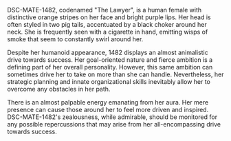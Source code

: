 DSC-MATE-1482, codenamed "The Lawyer", is a human female with distinctive orange stripes on her face and bright purple lips. Her head is often styled in two pig tails, accentuated by a black choker around her neck. She is frequently seen with a cigarette in hand, emitting wisps of smoke that seem to constantly swirl around her.

Despite her humanoid appearance, 1482 displays an almost animalistic drive towards success. Her goal-oriented nature and fierce ambition is a defining part of her overall personality. However, this same ambition can sometimes drive her to take on more than she can handle. Nevertheless, her strategic planning and innate organizational skills inevitably allow her to overcome any obstacles in her path.

There is an almost palpable energy emanating from her aura. Her mere presence can cause those around her to feel more driven and inspired. DSC-MATE-1482's zealousness, while admirable, should be monitored for any possible repercussions that may arise from her all-encompassing drive towards success.